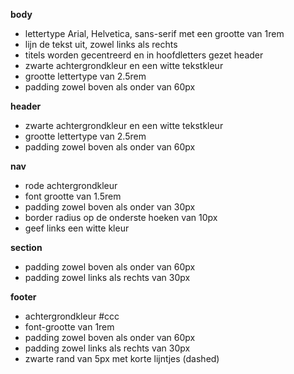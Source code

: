 **body**
  *  lettertype Arial, Helvetica, sans-serif met een grootte van 1rem
  *  lijn de tekst uit, zowel links als rechts
  *  titels worden gecentreerd en in hoofdletters gezet header
  *  zwarte achtergrondkleur en een witte tekstkleur
  *  grootte lettertype van 2.5rem
  *  padding zowel boven als onder van 60px

**header**
  * zwarte achtergrondkleur en een witte tekstkleur
  * grootte lettertype van 2.5rem
  * padding zowel boven als onder van 60px

**nav**
  * rode achtergrondkleur
  * font grootte van 1.5rem
  * padding zowel boven als onder van 30px
  * border radius op de onderste hoeken van 10px
  * geef links een witte kleur

**section**
  * padding zowel boven als onder van 60px
  * padding zowel links als rechts van 30px

**footer**
  * achtergrondkleur #ccc
  * font-grootte van 1rem
  * padding zowel boven als onder van 60px
  * padding zowel links als rechts van 30px
  * zwarte rand van 5px met korte lijntjes (dashed)